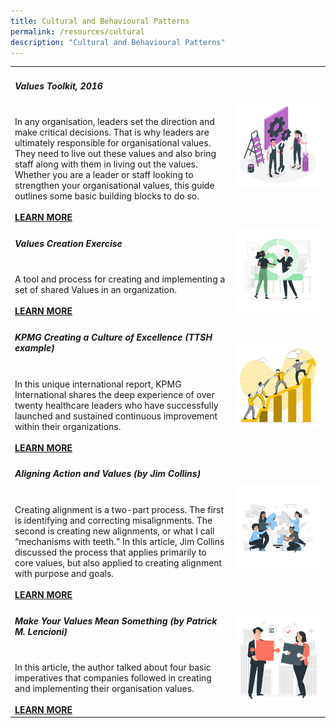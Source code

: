 ```yaml
---
title: Cultural and Behavioural Patterns
permalink: /resources/cultural
description: "Cultural and Behavioural Patterns"
---
```

<table><col width="70%"><col width="30%">

<tr><td><h5><b>Values Toolkit, 2016</b></h5><br>In  any  organisation,  leaders  set  the  direction  and  make  critical  decisions.  That  is  why  leaders  are  ultimately  responsible for organisational values. They need to live out these values and also bring staff along with them in living out the values. Whether you are a leader or staff looking to strengthen your organisational values, this guide outlines some basic building blocks to do so. <br><br><a href ="https://go.gov.sg/valuestoolkit2016"><b>LEARN MORE</b></a></td>    
<td><img src="/images/toolkit1.jpg"></td></tr>

<tr><td><h5><b>Values Creation Exercise</b></h5><br>A tool and process for creating and implementing a set of shared Values in an organization.<br><br><a href ="https://go.gov.sg/valuescreationexercise"><b>LEARN MORE</b></a></td>    
<td><img src="/images/toolkit2.jpg"></td></tr>

<tr><td><h5><b>KPMG Creating a Culture of Excellence (TTSH example)</b></h5><br>In this unique international report, KPMG International shares the deep experience of over twenty healthcare leaders who have successfully launched and sustained continuous improvement within their organizations.<br><br><a href ="https://home.kpmg/xx/en/home/insights/2019/01/continuous-quality-improvement-in-health.html"><b>LEARN MORE</b></a></td>    
<td><img src="/images/team5.jpg"></td></tr>

<tr><td><h5><b>Aligning Action and Values (by Jim Collins)</b></h5><br>Creating alignment is a two-part process. The first is identifying and correcting misalignments. The second is creating new alignments, or what I call “mechanisms with teeth.” In this article, Jim Collins discussed the process that applies primarily to core values, but also applied to creating alignment with purpose and goals.<br><br><a href ="https://www.jimcollins.com/article_topics/articles/aligning-action.html"><b>LEARN MORE</b></a></td>    
<td><img src="/images/team2.jpg"></td></tr>

<tr><td><h5><b>Make Your Values Mean Something (by Patrick M. Lencioni)</b></h5><br>In this article, the author talked about four basic imperatives that companies followed in creating and implementing their organisation values. <br><br><a href ="https://hbr.org/2002/07/make-your-values-mean-something"><b>LEARN MORE</b></a></td>    
<td><img src="/images/team8.jpg"></td></tr>
